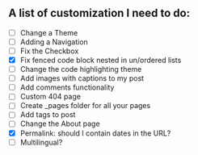 A list of customization I need to do:
---

- [ ]  Change a Theme
- [ ]  Adding a Navigation
- [ ]  Fix the Checkbox
- [x]  Fix fenced code block nested in un/ordered lists
- [ ]  Change the code highlighting theme
- [ ]  Add images with captions to my post
- [ ]  Add comments functionality
- [ ]  Custom 404 page
- [ ]  Create _pages folder for all your pages
- [ ]  Add tags to post
- [ ]  Change the About page
- [x]  Permalink: should I contain dates in the URL?
- [ ]  Multilingual?
